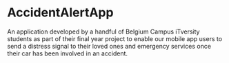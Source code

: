 # AccidentAlertApp
An application developed by a handful of Belgium Campus iTversity students as part of their final year project to enable our mobile app users to send a distress signal to their loved ones and emergency services once their car has been involved in an accident. 
